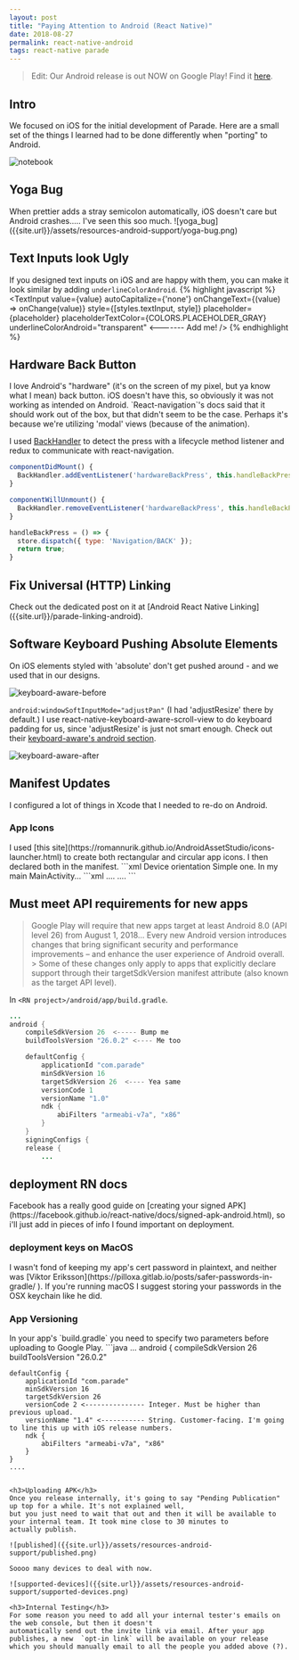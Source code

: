 ```yaml
---
layout: post
title: "Paying Attention to Android (React Native)"
date: 2018-08-27
permalink: react-native-android
tags: react-native parade
---
```


> Edit: Our Android release is out NOW on Google Play! Find it [here](https://play.google.com/store/apps/details?id=com.parade).

<h2>Intro</h2>
We focused on iOS for the initial development of Parade. Here are a small set of the things I learned had to be done differently when "porting" to Android.

![notebook]({{site.url}}/assets/resources-android-support/notebook.png)

<h2>Yoga Bug</h2>
When prettier adds a stray semicolon automatically, iOS doesn't care but Android crashes..... I've seen this
soo much.
![yoga_bug]({{site.url}}/assets/resources-android-support/yoga-bug.png)

<h2>Text Inputs look Ugly</h2>

If you designed text inputs on iOS and are happy with them, you can make it look similar by adding `underlineColorAndroid`.
{% highlight javascript %}
<TextInput
value={value}
autoCapitalize={'none'}
onChangeText={(value) => onChange(value)}
style={[styles.textInput, style]}
placeholder={placeholder}
placeholderTextColor={COLORS.PLACEHOLDER_GRAY}
underlineColorAndroid="transparent" <------- Add me!
/>
{% endhighlight %}

<h2>Hardware Back Button</h2>
I love Android's "hardware" (it's on the screen of my pixel, but ya know what I mean) back button. iOS doesn't have this,
so obviously it was not working as intended on Android. `React-navigation`'s docs said that it should work out of the box,
but that didn't seem to be the case. Perhaps it's because we're utilizing 'modal' views (because of the animation).

I used [BackHandler](https://facebook.github.io/react-native/docs/backhandler) to detect the press with a lifecycle method
listener and redux to communicate with react-navigation.

```javascript
componentDidMount() {
  BackHandler.addEventListener('hardwareBackPress', this.handleBackPress);
}

componentWillUnmount() {
  BackHandler.removeEventListener('hardwareBackPress', this.handleBackPress);
}

handleBackPress = () => {
  store.dispatch({ type: 'Navigation/BACK' });
  return true;
}
```

<h2>Fix Universal (HTTP) Linking</h2>
 Check out the dedicated post on it at [Android React Native Linking]({{site.url}}/parade-linking-android).

 <h2>Software Keyboard Pushing Absolute Elements</h2>
 On iOS elements styled with 'absolute' don't get pushed around - and we used that in our designs.

![keyboard-aware-before]({{site.url}}/assets/resources-android-support/keyboard-aware-before.png)

`android:windowSoftInputMode="adjustPan"` (I had 'adjustResize' there by default.)
I use react-native-keyboard-aware-scroll-view to do keyboard padding for us, since
'adjustResize' is just not smart enough. Check out their [keyboard-aware's android section](https://github.com/APSL/react-native-keyboard-aware-scroll-view#android-support).

![keyboard-aware-after]({{site.url}}/assets/resources-android-support/keyboard-aware-after.png)

<h2>Manifest Updates</h2>

I configured a lot of things in Xcode that I needed to re-do on Android.

<h3>App Icons</h3>
I used [this site](https://romannurik.github.io/AndroidAssetStudio/icons-launcher.html) to create both
rectangular and circular app icons. I then declared both in the manifest.
```xml
<application
  android:name=".MainApplication"
  android:label="@string/app_name"
  android:icon="@mipmap/ic_launcher"   <----------------- There by default
  android:roundIcon="@mipmap/ic_launcher_round" <----------------- Added this
  ...
  ...
```
<h3>Device orientation</h3>
Simple one. In my main MainActivity...
```xml
<activity
  android:name=".MainActivity"
  android:label="@string/app_name"
  android:launchMode="singleTask"
  android:screenOrientation="portrait" <----------------- Whatever you want
  android:configChanges="keyboard|keyboardHidden|orientation|screenSize"
  android:windowSoftInputMode="adjustResize">
    ....
    ....
```

<h2>Must meet API requirements for new apps</h2>

> Google Play will require that new apps target at least Android 8.0 (API level 26) from August 1, 2018...
> Every new Android version introduces changes that bring significant security and performance improvements – and enhance the user experience of Android overall. > Some of these changes only apply to apps that explicitly declare support through their targetSdkVersion manifest attribute (also known as the target API level).

In `<RN project>/android/app/build.gradle`.

```java
...
android {
    compileSdkVersion 26  <----- Bump me
    buildToolsVersion "26.0.2" <---- Me too

    defaultConfig {
        applicationId "com.parade"
        minSdkVersion 16
        targetSdkVersion 26  <---- Yea same
        versionCode 1
        versionName "1.0"
        ndk {
            abiFilters "armeabi-v7a", "x86"
        }
    }
    signingConfigs {
    release {
        ...
```

<h2>deployment RN docs</h2>
Facebook has a really good guide on [creating your signed APK](https://facebook.github.io/react-native/docs/signed-apk-android.html), so i'll
just add in pieces of info I found important on deployment.

<h3>deployment keys on MacOS</h3>
I wasn't fond of keeping my app's cert password in plaintext, and neither was [Viktor Eriksson](https://pilloxa.gitlab.io/posts/safer-passwords-in-gradle/
). If you're running macOS I suggest storing your passwords in the OSX keychain like he did.

<h3>App Versioning</h3>
In your app's `build.gradle` you need to specify two parameters before uploading to Google Play.
```java
...
android {
    compileSdkVersion 26
    buildToolsVersion "26.0.2"

    defaultConfig {
        applicationId "com.parade"
        minSdkVersion 16
        targetSdkVersion 26
        versionCode 2 <--------------- Integer. Must be higher than previous upload.
        versionName "1.4" <----------- String. Customer-facing. I'm going to line this up with iOS release numbers.
        ndk {
            abiFilters "armeabi-v7a", "x86"
        }
    }
    ....

```

<h3>Uploading APK</h3>
Once you release internally, it's going to say "Pending Publication" up top for a while. It's not explained well,
but you just need to wait that out and then it will be available to your internal team. It took mine close to 30 minutes to
actually publish.

![published]({{site.url}}/assets/resources-android-support/published.png)

Soooo many devices to deal with now.

![supported-devices]({{site.url}}/assets/resources-android-support/supported-devices.png)

<h3>Internal Testing</h3>
For some reason you need to add all your internal tester's emails on the web console, but then it doesn't
automatically send out the invite link via email. After your app publishes, a new  `opt-in link` will be available on your release
which you should manually email to all the people you added above (?).
```
